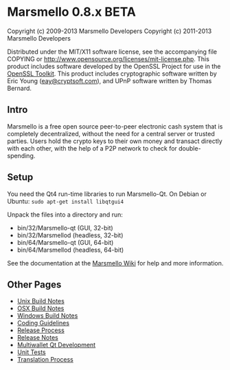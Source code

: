 Marsmello 0.8.x BETA
====================

Copyright (c) 2009-2013 Marsmello Developers
Copyright (c) 2011-2013 Marsmello Developers

Distributed under the MIT/X11 software license, see the accompanying
file COPYING or http://www.opensource.org/licenses/mit-license.php.
This product includes software developed by the OpenSSL Project for use in the [OpenSSL Toolkit](http://www.openssl.org/). This product includes
cryptographic software written by Eric Young ([eay@cryptsoft.com](mailto:eay@cryptsoft.com)), and UPnP software written by Thomas Bernard.


Intro
---------------------
Marsmello is a free open source peer-to-peer electronic cash system that is
completely decentralized, without the need for a central server or trusted
parties.  Users hold the crypto keys to their own money and transact directly
with each other, with the help of a P2P network to check for double-spending.


Setup
---------------------
You need the Qt4 run-time libraries to run Marsmello-Qt. On Debian or Ubuntu:
	`sudo apt-get install libqtgui4`

Unpack the files into a directory and run:

- bin/32/Marsmello-qt (GUI, 32-bit)
- bin/32/Marsmellod (headless, 32-bit)
- bin/64/Marsmello-qt (GUI, 64-bit)
- bin/64/Marsmellod (headless, 64-bit)

See the documentation at the [Marsmello Wiki](http://Marsmello.info)
for help and more information.


Other Pages
---------------------
- [Unix Build Notes](build-unix.md)
- [OSX Build Notes](build-osx.md)
- [Windows Build Notes](build-msw.md)
- [Coding Guidelines](coding.md)
- [Release Process](release-process.md)
- [Release Notes](release-notes.md)
- [Multiwallet Qt Development](multiwallet-qt.md)
- [Unit Tests](unit-tests.md)
- [Translation Process](translation_process.md)
